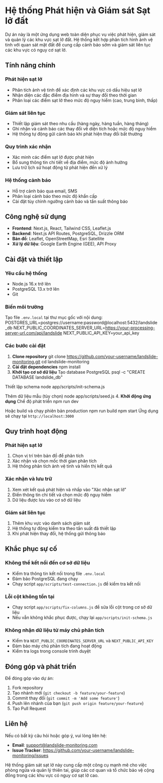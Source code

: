 # Hệ thống Phát hiện và Giám sát Sạt lở đất

Dự án này là một ứng dụng web toàn diện phục vụ việc phát hiện, giám sát và quản lý các khu vực sạt lở đất. Hệ thống kết hợp phân tích hình ảnh vệ tinh với quan sát mặt đất để cung cấp cảnh báo sớm và giám sát liên tục các khu vực có nguy cơ sạt lở.

## Tính năng chính

### Phát hiện sạt lở
- Phân tích ảnh vệ tinh để xác định các khu vực có dấu hiệu sạt lở
- Nhận diện các đặc điểm địa hình và sự thay đổi theo thời gian
- Phân loại các điểm sạt lở theo mức độ nguy hiểm (cao, trung bình, thấp)

### Giám sát liên tục
- Thiết lập giám sát theo nhu cầu (hàng ngày, hàng tuần, hàng tháng)
- Ghi nhận và cảnh báo các thay đổi về diện tích hoặc mức độ nguy hiểm
- Hệ thống tự động gửi cảnh báo khi phát hiện thay đổi bất thường

### Quy trình xác nhận
- Xác minh các điểm sạt lở được phát hiện
- Bổ sung thông tin chi tiết về địa điểm, mức độ ảnh hưởng
- Lưu trữ lịch sử hoạt động từ phát hiện đến xử lý

### Hệ thống cảnh báo
- Hỗ trợ cảnh báo qua email, SMS
- Phân loại cảnh báo theo mức độ khẩn cấp
- Cài đặt tùy chỉnh ngưỡng cảnh báo và tần suất thông báo

## Công nghệ sử dụng
- **Frontend**: Next.js, React, Tailwind CSS, Leaflet.js
- **Backend**: Next.js API Routes, PostgreSQL, Drizzle ORM
- **Bản đồ**: Leaflet, OpenStreetMap, Esri Satellite
- **Xử lý dữ liệu**: Google Earth Engine (GEE), API Proxy

## Cài đặt và thiết lập

### Yêu cầu hệ thống
- Node.js 16.x trở lên
- PostgreSQL 13.x trở lên
- Git

### Biến môi trường
Tạo file `.env.local` tại thư mục gốc với nội dung:
POSTGRES_URL=postgres://username:password@localhost:5432/landslide_db
NEXT_PUBLIC_COORDINATES_SERVER_URL=https://your-processing-server-url.com/api/landslide
NEXT_PUBLIC_API_KEY=your_api_key

### Các bước cài đặt
1. **Clone repository**
git clone https://github.com/your-username/landslide-monitoring.git
cd landslide-monitoring
2. **Cài đặt dependencies**
npm install
3. **Khởi tạo cơ sở dữ liệu**
Tạo database PostgreSQL
psql -c "CREATE DATABASE landslide_db"

Thiết lập schema
node app/scripts/init-schema.js

Thêm dữ liệu mẫu (tùy chọn)
node app/scripts/seed.js
4. **Khởi động ứng dụng**
Chế độ phát triển
npm run dev

Hoặc build và chạy phiên bản production
npm run build
npm start
Ứng dụng sẽ chạy tại `http://localhost:3000`

## Quy trình hoạt động

### Phát hiện sạt lở
1. Chọn vị trí trên bản đồ để phân tích
2. Xác nhận và chọn mốc thời gian phân tích
3. Hệ thống phân tích ảnh vệ tinh và hiển thị kết quả

### Xác nhận và lưu trữ
1. Xem xét kết quả phát hiện và nhấp vào "Xác nhận sạt lở"
2. Điền thông tin chi tiết và chọn mức độ nguy hiểm
3. Dữ liệu được lưu vào cơ sở dữ liệu

### Giám sát liên tục
1. Thêm khu vực vào danh sách giám sát
2. Hệ thống tự động kiểm tra theo tần suất đã thiết lập
3. Khi phát hiện thay đổi, hệ thống gửi thông báo

## Khắc phục sự cố

### Không thể kết nối đến cơ sở dữ liệu
- Kiểm tra thông tin kết nối trong file `.env.local`
- Đảm bảo PostgreSQL đang chạy
- Chạy script `app/scripts/test-connection.js` để kiểm tra kết nối

### Lỗi cột không tồn tại
- Chạy script `app/scripts/fix-columns.js` để sửa lỗi cột trong cơ sở dữ liệu
- Nếu vẫn không khắc phục được, chạy lại `app/scripts/init-schema.js`

### Không nhận dữ liệu từ máy chủ phân tích
- Kiểm tra `NEXT_PUBLIC_COORDINATES_SERVER_URL` và `NEXT_PUBLIC_API_KEY`
- Đảm bảo máy chủ phân tích đang hoạt động
- Kiểm tra logs trong console trình duyệt

## Đóng góp và phát triển
Để đóng góp vào dự án:
1. Fork repository
2. Tạo nhánh mới (`git checkout -b feature/your-feature`)
3. Commit thay đổi (`git commit -m 'Add some feature'`)
4. Push lên nhánh của bạn (`git push origin feature/your-feature`)
5. Tạo Pull Request

## Liên hệ
Nếu có bất kỳ câu hỏi hoặc góp ý, vui lòng liên hệ:
- **Email**: support@landslide-monitoring.com
- **Issue Tracker**: https://github.com/your-username/landslide-monitoring/issues

Hệ thống giám sát sạt lở này cung cấp một công cụ mạnh mẽ cho việc phòng ngừa và quản lý thiên tai, giúp các cơ quan và tổ chức bảo vệ cộng đồng trong các khu vực có nguy cơ sạt lở cao.
